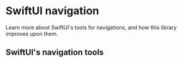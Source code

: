 # SwiftUI navigation

Learn more about SwiftUI's tools for navigations, and how this library improves upon them.

## SwiftUI's navigation tools
